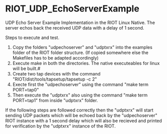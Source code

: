 # RIOT_UDP_EchoServerExample
UDP Echo Server Example Implementation in the RIOT Linux Native.
The server echos back the received UDP data with a delay of 1 second.

Steps to execute and test.

1. Copy the folders "udpechoserver" and "udptxrx" into the examples folder of the RIOT folder structure.
   (If copied somewhere else the Makefiles has to be adapted accordingly)
2. Execute make in both the directories. The native executeables for linux will be built.#
3. Create two tap devices with the command "RIOT/dist/tools/tapsetup/tapsetup -c 2" 
4. Execte first the "udpechoserver" using the command "make term PORT=tap0"
5. Then execute the "udptxrx" also using the command "make term PORT=tap1" from inside "udptxrx" folder.

If the following steps are followed correctly then the "udptxrx" will start sending UDP packets which will be echoed back by the "udpechoserver" RIOT instance with a 1 second delay which will also be recieved and printed for verification by the "udptxrx" instance of the RIOT. 
